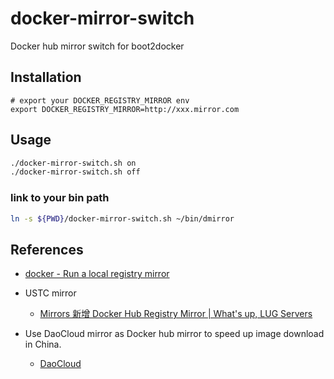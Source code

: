 # docker-mirror-switch

Docker hub mirror switch for boot2docker

## Installation

```
# export your DOCKER_REGISTRY_MIRROR env
export DOCKER_REGISTRY_MIRROR=http://xxx.mirror.com
```

## Usage

```bash
./docker-mirror-switch.sh on
./docker-mirror-switch.sh off
```

### link to your bin path

```bash
ln -s ${PWD}/docker-mirror-switch.sh ~/bin/dmirror
```

## References

- [docker - Run a local registry mirror](https://github.com/docker/docker/blob/d409b05970e686993e343d226fae5b463d872082/docs/articles/registry_mirror.md)

- USTC mirror
    + [Mirrors 新增 Docker Hub Registry Mirror | What's up, LUG Servers](https://servers.blog.ustc.edu.cn/2015/05/new-docker-hub-registry-mirror/)

- Use DaoCloud mirror as Docker hub mirror to speed up image download in China.
    + [DaoCloud](https://www.daocloud.io/)

